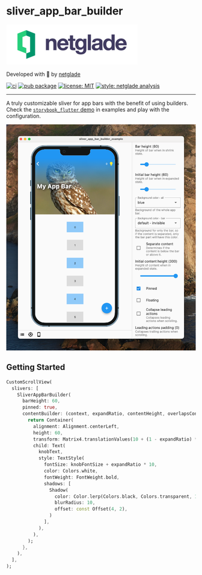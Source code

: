 # sliver_app_bar_builder

<picture>
  <source media="(prefers-color-scheme: dark)" srcset="https://raw.githubusercontent.com/netglade/.github/main/assets/netglade_logo_light.png">
  <source media="(prefers-color-scheme: light)" srcset="https://raw.githubusercontent.com/netglade/.github/main/assets/netglade_logo_dark.png">
  <img alt="netglade" src="https://raw.githubusercontent.com/netglade/.github/main/assets/netglade_logo_dark.png">
</picture>

Developed with 💚 by [netglade][netglade_link]

[![ci][ci_badge]][ci_badge_link]
[![pub package][pub_badge]][pub_badge_link]
[![license: MIT][license_badge]][license_badge_link]
[![style: netglade analysis][style_badge]][style_badge_link]

---

A truly customizable sliver for app bars with the benefit of using builders.
Check the [`storybook_flutter` demo](example/README.md) in examples and play with the configuration.

![](screenshots/storybook.png)

## Getting Started

```dart
CustomScrollView(
  slivers: [
    SliverAppBarBuilder(
      barHeight: 60,
      pinned: true,
      contentBuilder: (context, expandRatio, contentHeight, overlapsContent) {
        return Container(
          alignment: Alignment.centerLeft,
          height: 60,
          transform: Matrix4.translationValues(10 + (1 - expandRatio) * 40, expandRatio * 60, 0),
          child: Text(
            knobText,
            style: TextStyle(
              fontSize: knobFontSize + expandRatio * 10,
              color: Colors.white,
              fontWeight: FontWeight.bold,
              shadows: [
                Shadow(
                  color: Color.lerp(Colors.black, Colors.transparent, 1 - expandRatio) ?? Colors.transparent,
                  blurRadius: 10,
                  offset: const Offset(4, 2),
                )
              ],
            ),
          ),
        );
      },
    ),
  ],
);
```

[netglade_link]: https://netglade.cz/en

[ci_badge]: https://github.com/netglade/sliver_app_bar_builder/workflows/ci/badge.svg
[ci_badge_link]: https://github.com/netglade/sliver_app_bar_builder/actions
[license_badge]: https://img.shields.io/badge/license-MIT-blue.svg
[license_badge_link]: https://opensource.org/licenses/MIT
[pub_badge]: https://img.shields.io/pub/v/sliver_app_bar_builder.svg
[pub_badge_link]: https://pub.dartlang.org/packages/sliver_app_bar_builder
[style_badge]: https://img.shields.io/badge/style-netglade_analysis-26D07C.svg
[style_badge_link]: https://pub.dev/packages/netglade_analysis
